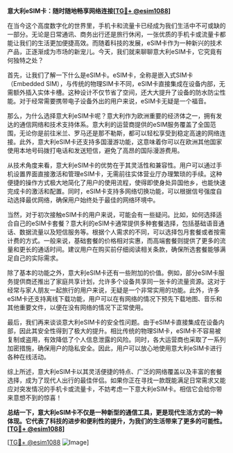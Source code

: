 **意大利eSIM卡：随时随地畅享网络连接[[TG💪+ @esim1088](https://t.me/s/esim1088)]**

在当今这个高度数字化的世界里，手机卡和流量卡已经成为我们生活中不可或缺的一部分。无论是日常通讯、商务出行还是旅行休闲，一张优质的手机卡或流量卡都能让我们的生活更加便捷高效。而随着科技的发展，eSIM卡作为一种新兴的技术产品，正逐渐成为市场的新宠儿。今天，我们就来聊聊意大利eSIM卡，它究竟有何独特之处？

首先，让我们了解一下什么是eSIM卡。eSIM卡，全称是嵌入式SIM卡（Embedded SIM），与传统的物理SIM卡不同，eSIM卡直接集成在设备内部，无需额外插入实体卡槽。这种设计不仅节省了空间，还大大提升了设备的防水防尘性能。对于经常需要携带电子设备外出的用户来说，eSIM卡无疑是一个福音。

那么，为什么选择意大利eSIM卡呢？意大利作为欧洲重要的经济体之一，拥有发达的通信网络和技术支持体系。意大利的运营商提供的eSIM服务覆盖了全国范围，无论你是前往米兰、罗马还是那不勒斯，都可以轻松享受到稳定高速的网络连接。此外，意大利eSIM卡还支持多国漫游功能，这意味着你可以在欧洲其他国家使用本地号码拨打电话和发送短信，避免了高昂的国际漫游费用。

从技术角度来看，意大利eSIM卡的优势在于其灵活性和兼容性。用户可以通过手机设置界面直接激活和管理eSIM卡，无需前往实体营业厅办理繁琐的手续。这种便捷的操作方式极大地简化了用户的使用流程，使得即使身处异国他乡，也能快速完成卡的激活和配置。同时，eSIM卡支持多网络切换功能，可以根据信号强度自动选择最优网络，确保用户始终处于最佳的网络环境中。

当然，对于初次接触eSIM卡的用户来说，可能会有一些疑问。比如，如何选择适合自己的eSIM卡套餐？意大利的eSIM卡通常提供多种套餐选择，包括基础语音通话、数据流量以及短信服务等。根据个人需求的不同，可以选择包月套餐或者按需计费的方式。一般来说，基础套餐的价格相对实惠，而高端套餐则提供了更多的流量和更长的通话时间。建议用户在购买前仔细阅读相关条款，确保所选套餐能够满足自己的实际需求。

除了基本的功能之外，意大利eSIM卡还有一些附加的价值。例如，部分eSIM卡服务提供商还推出了家庭共享计划，允许多个设备共享同一张卡的流量资源。这对于经常与家人朋友一起旅行的用户来说，无疑是一个非常实用的功能。此外，许多eSIM卡还支持离线下载功能，用户可以在有网络的情况下预先下载地图、音乐和其他重要文件，以便在没有网络的情况下正常使用。

最后，我们再来谈谈意大利eSIM卡的安全性问题。由于eSIM卡直接集成在设备内部，因此其安全性得到了极大的提升。相比传统的物理SIM卡，eSIM卡不容易被复制或盗用，有效降低了个人信息泄露的风险。同时，各大运营商也采取了一系列加密措施，确保用户的隐私安全。因此，用户可以放心地使用意大利eSIM卡进行各种在线活动。

综上所述，意大利eSIM卡以其灵活便捷的特点、广泛的网络覆盖以及丰富的套餐选择，成为了现代人出行的最佳伴侣。如果你正在寻找一款既能满足日常需求又能应对突发情况的手机卡或流量卡，不妨考虑一下意大利eSIM卡。相信它会给你带来意想不到的惊喜！

**总结一下，意大利eSIM卡不仅是一种新型的通信工具，更是现代生活方式的一种体现。它代表了科技的进步和便利性的提升，为我们的生活带来了更多的可能性。[[TG💪+ @esim1088](https://t.me/s/esim1088)]**

[[TG💪+ @esim1088](https://t.me/s/esim1088) ![Image](https://i.postimg.cc/4NQfJmqS/Snipaste-2025-05-13-00-14-12.png)]
